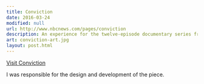 ```yaml
---
title: Conviction
date: 2016-03-24
modified: null
url: http://www.nbcnews.com/pages/conviction
description: An experience for the twelve-episode documentary series from the producers of Dateline NBC.
art: conviction-art.jpg
layout: post.html
---
```


[Visit Conviction]({{url}})

I was responsible for the design and development of the piece.
